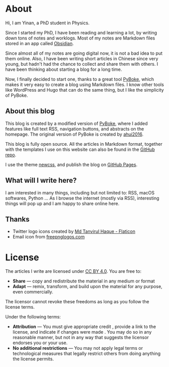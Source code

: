 # About

Hi, I am Yinan, a PhD student in Physics.
 
Since I started my PhD, I have been reading and learning a lot, by writing down tons of notes and worklogs. Most of my notes are Markdown files stored in an app called [Obsidian](https://obsidian.md/).

Since almost all of my notes are going digital now, it is not a bad idea to put them online. Also, I have been writing short articles in Chinese since very young, but hadn't had the chance to collect and share them with others. I have been thinking about starting a blog for a long time. 

Now, I finally decided to start one, thanks to a great tool [PyBoke](https://github.com/ahui2016/pyboke), which makes it very easy to create a blog using Markdown files. I know other tools like WordPress and Hugo that can do the same thing, but I like the simplicity of PyBoke. 

## About this blog

This blog is created by a modified version of [PyBoke](https://github.com/yinan-c/pyboke), where I added features like full text RSS, navigation buttons, and abstracts on the homepage.
The original version of PyBoke is created by [ahui2016](https://github.com/ahui2016).

This blog is fully open source. All the articles in Markdown format, together with the templates I use on this website can also be found in the [GitHub repo](https://github.com/yinan-c/blog).

I use the theme [newcss](https://newcss.net/), and publish the blog on [GitHub Pages](https://pages.github.com/).

## What will I write here?

I am interested in many things, including but not limited to: RSS, macOS softwares, Python ... As I browse the internet (mostly via RSS), interesting things will pop up and I am happy to share online here.

## Thanks

- Twitter logo icons created by [Md Tanvirul Haque - Flaticon](https://www.flaticon.com/free-icon/twitter_3670151)
- Email icon from [freepnglogos.com](https://www.freepnglogos.com/images/email-13765.html)

# License

The articles I write are licensed under [CC BY 4.0](https://creativecommons.org/licenses/by/4.0/). You are free to: 
- **Share** — copy and redistribute the material in any medium or format
- **Adapt** — remix, transform, and build upon the material
for any purpose, even commercially.

The licensor cannot revoke these freedoms as long as you follow the license terms.

Under the following terms:

- **Attribution** — You must give appropriate credit , provide a link to the license, and indicate if changes were made . You may do so in any reasonable manner, but not in any way that suggests the licensor endorses you or your use.
- **No additional restrictions** — You may not apply legal terms or technological measures that legally restrict others from doing anything the license permits.
